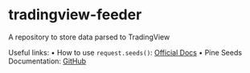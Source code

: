 # tradingview-feeder
A repository to store data parsed to TradingView

Useful links:
• How to use `request.seeds()`: [Official Docs](https://www.tradingview.com/pine-script-reference/v5/#fun_request.seed)
• Pine Seeds Documentation: [GitHub](https://github.com/tradingview-pine-seeds/docs)
